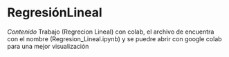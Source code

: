 # RegresiónLineal
*Contenido* 
Trabajo (Regrecion Lineal) con colab, el archivo de encuentra con el nombre (Regresion_Lineal.ipynb) y se puedre abrir con google colab para una mejor visualización

